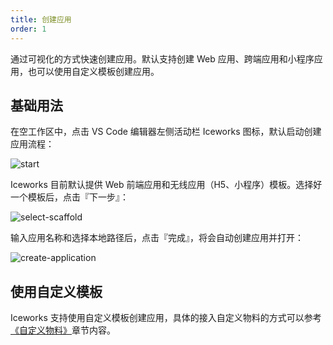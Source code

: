```yaml
---
title: 创建应用
order: 1
---
```


通过可视化的方式快速创建应用。默认支持创建 Web 应用、跨端应用和小程序应用，也可以使用自定义模板创建应用。

## 基础用法

在空工作区中，点击 VS Code 编辑器左侧活动栏 Iceworks 图标，默认启动创建应用流程：

![start](https://img.alicdn.com/tfs/TB14JROSRr0gK0jSZFnXXbRRXXa-1440-900.png)

Iceworks 目前默认提供 Web 前端应用和无线应用（H5、小程序）模板。选择好一个模板后，点击『下一步』：

![select-scaffold](https://img.alicdn.com/tfs/TB1vMtKSNv1gK0jSZFFXXb0sXXa-1440-900.png)

输入应用名称和选择本地路径后，点击『完成』，将会自动创建应用并打开：

![create-application](https://img.alicdn.com/tfs/TB1frNYjlBh1e4jSZFhXXcC9VXa-1440-900.png)

## 使用自定义模板

Iceworks 支持使用自定义模板创建应用，具体的接入自定义物料的方式可以参考[《自定义物料》](https://ice.work/docs/iceworks/guide/material)章节内容。